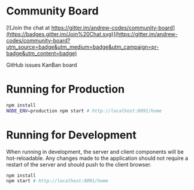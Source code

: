 # Community Board

[![Join the chat at https://gitter.im/andrew-codes/community-board](https://badges.gitter.im/Join%20Chat.svg)](https://gitter.im/andrew-codes/community-board?utm_source=badge&utm_medium=badge&utm_campaign=pr-badge&utm_content=badge)

GitHub issues KanBan board

# Running for Production

```bash
npm install
NODE_ENV=production npm start # http://localhost:8091/home
```

# Running for Development

When running in development, the server and client components will be hot-reloadable. Any changes made to the 
application should not require a restart of the server and should push to the client browser.

```bash
npm install
npm start # http://localhost:8091/home
```